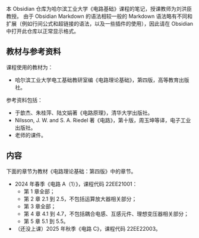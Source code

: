 本 Obsidian 仓库为哈尔滨工业大学《电路基础》课程的笔记，授课教师为刘洪臣教授。
由于 Obsidian Markdown 的语法相较一般的 Markdown 语法略有不同和扩展（例如行间公式和超链接的语法，以及一些插件的使用），因此请在 Obsidian 中打开此仓库以正常显示格式。
## 教材与参考资料
课程使用的教材为：
- 哈尔滨工业大学电工基础教研室编《电路理论基础》，第四版，高等教育出版社。

参考资料包括：
- 于歆杰、朱桂萍、陆文娟著《电路原理》，清华大学出版社。
- Nilsson, J. W. and S. A. Riedel 著《电路》，第十版，周玉坤等译，电子工业出版社。
- 老师的课件。
## 内容
下面的章节为教材《电路理论基础：第四版》中的章节。
- 2024 年春季《电路 A（1）》，课程代码 22EE21001：
	- 第 1 章全部；
	- 第 2 章 2.1 到 2.5，不包括运算放大器相关部分；
	- 第 3 章全部；
	- 第 4 章 4.1 到 4.7，不包括耦合电感、互感元件、理想变压器相关部分；
	- 第 5 章 5.1 到 5.5。
- （还没上课）2025 年秋季《电路 C》，课程代码 22EE22003。